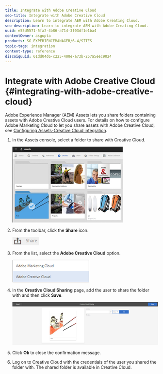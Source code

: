 ```yaml
---
title: Integrate with Adobe Creative Cloud
seo-title: Integrate with Adobe Creative Cloud
description: Learn to integrate AEM with Adobe Creating Cloud.
seo-description: Learn to integrate AEM with Adobe Creating Cloud.
uuid: e55d5571-5fa2-4b86-a714-3f03df1e1ba4
contentOwner: asgupta
products: SG_EXPERIENCEMANAGER/6.4/SITES
topic-tags: integration
content-type: reference
discoiquuid: 61dd04d6-c225-400e-a73b-257a5eec9024
---
```


# Integrate with Adobe Creative Cloud {#integrating-with-adobe-creative-cloud}

Adobe Experience Manager (AEM) Assets lets you share folders containing assets with Adobe Creative Cloud users. For details on how to configure Adobe Marketing Cloud to let you share assets with Adobe Creative Cloud, see [Configuring Assets-Creative Cloud integration](../sites-administering/configure-assets-cc-integration.md).

1. In the Assets console, select a folder to share with Creative Cloud.

   ![chlimage_1-14](assets/chlimage_1-14.png)

1. From the toolbar, click the **Share** icon.

   ![chlimage_1-15](assets/chlimage_1-15.png)

1. From the list, select the **Adobe Creative Cloud** option.

   ![chlimage_1-16](assets/chlimage_1-16.png)

1. In the **Creative Cloud Sharing** page, add the user to share the folder with and then click **Save**.

   ![chlimage_1-17](assets/chlimage_1-17.png)

1. Click **Ok** to close the confirmation message.
1. Log on to Creative Cloud with the credentials of the user you shared the folder with. The shared folder is available in Creative Cloud.
